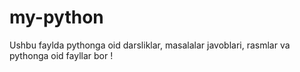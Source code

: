 # my-python
Ushbu faylda pythonga oid darsliklar, masalalar javoblari, rasmlar va pythonga oid fayllar bor !
